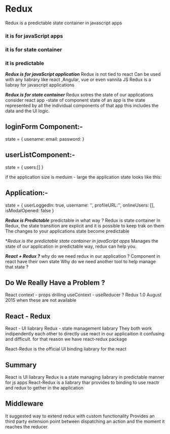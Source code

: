 # Redux #

Redux is a predictable state container in javascript apps

### it is for javaScript apps
### it is for state container
### it is predictable

***Redux is for javaScript application***
Redux is not tied to react
Can be used with any liabrary like react ,Angular, vue or even vannila JS
Redux is a liabray for javascript applications

***Redux is for state container***
Redux sotres the state of our applications
consider react app -state of component
state of an app is the state represented by all the individual components of that app this includes the
data and the UI logic.

## loginForm Component:-
state = {
    usename:
    email:
    password:
}

## userListComponent:-
state = {
    users:[]
}

if the application size is meduim - large the application state looks like this:

## Application:-

state = {
    userLoggedIn: true,
    username: '',
    profileURL:'',
    onlineUsers: [],
    isModalOpened: false
}

***Redux is Predictable***
predictable in what way ?
Redux is state container
In Redux, the state transition are explicit and it is possible to keep trak on them
The changes to your applications state become predictable

 **Redux is the predictable state container in javaScript apps*
   Manages the state of our application in predictable way, redux can help you.

***React + Redux ?***
 why do we need redux in our application ?
 Component in react have their own state
 Why do we need another tool to help manage that state ?

 ## Do We Really Have a Problem ?
 React context - props drilling
 useContext - useReducer ?
 Redux 1.0 August 2015 when these are not available

## React - Redux
 React - UI liabrary
 Redux - state management liabrary
 They both work indipendently each other to directly use react in our applicaition it confusing and difficult. for that reason we have react-redux package

React-Redux is the official UI binding liabrary for the react

## Summary
React is UI liabrary
Redux is a state managing liabrary in predictable manner for js apps
React-Redux is a liabrary thar provides to binding to use reactr and redux to gether in the application

## Middleware
It suggested way to extend redux with custom functionality
Provides an third party extension point between dispatching an action and the moment it reaches the reducer